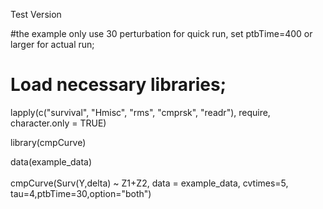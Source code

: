 Test Version<br>

#the example only use 30 perturbation for quick run, set ptbTime=400 or larger for actual run;
# Load necessary libraries;
lapply(c("survival", "Hmisc", "rms", "cmprsk", "readr"), require, character.only = TRUE) <br>

library(cmpCurve)<br>

data(example_data)<br><br>
cmpCurve(Surv(Y,delta) ~ Z1+Z2, data = example_data, cvtimes=5, tau=4,ptbTime=30,option="both")
